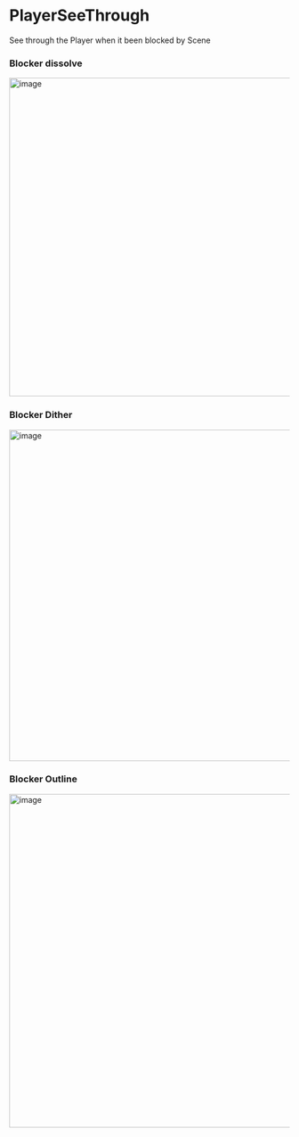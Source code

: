 # PlayerSeeThrough
 See through the Player when it been blocked by Scene

 ### Blocker dissolve
 <img width="572" alt="image" src="https://github.com/moonflo/PlayerSeeThrough/assets/90757878/da75c4a9-a90c-4682-9e90-c27e01c68acf">

 
 ### Blocker Dither
<img width="595" alt="image" src="https://github.com/moonflo/PlayerSeeThrough/assets/90757878/7ce3ea77-74b6-4fb2-8dcc-01e611b82caf">

### Blocker Outline
<img width="599" alt="image" src="https://github.com/moonflo/PlayerSeeThrough/assets/90757878/76e663c8-9c8a-45b8-9a5e-43a83fa49b3d">



